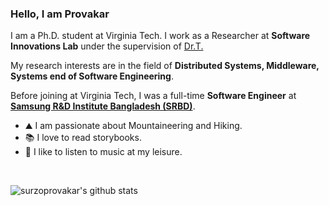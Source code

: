 ### Hello, I am Provakar
I am a Ph.D. student at Virginia Tech. I work as a Researcher at <b>Software Innovations Lab</b> under the supervision of <a href="https://people.cs.vt.edu/~tilevich/" target="_blank" rel="noopener noreferrer"> Dr.T.</a>
<br>

My research interests are in the field of <b>Distributed Systems, Middleware, Systems end of Software Engineering</b>.
<br>

Before joining at Virginia Tech, I was a full-time <b>Software Engineer</b> at <a href = "https://research.samsung.com/srbd" target="_blank" rel="noopener noreferrer"> <b>Samsung R&D Institute Bangladesh (SRBD)</b></a>.
<br>

- ⛰️ I am passionate about Mountaineering and Hiking.
- 📚 I love to read storybooks.
- 🎵 I like to listen to music at my leisure.

<br>

![surzoprovakar's github stats](https://github-readme-stats.vercel.app/api?username=surzoprovakar&count_private=true&show_icons=true&theme=algolia&hide_rank=false)
